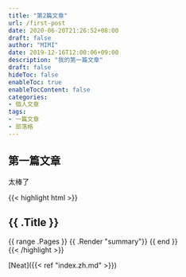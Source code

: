 ```yaml
---
title: "第2篇文章"
url: /first-post
date: 2020-06-20T21:26:52+08:00
draft: false
author: "MIMI"
date: 2019-12-16T12:00:06+09:00
description: "我的第一篇文章"
draft: false
hideToc: false
enableToc: true
enableTocContent: false
categories:
- 個人文章
tags: 
- 一篇文章
- 部落格
---
```


## 第一篇文章

太棒了

{{< highlight html >}}
<section id="main">
  <div>
   <h1 id="title">{{ .Title }}</h1>
    {{ range .Pages }}
        {{ .Render "summary"}}
    {{ end }}
  </div>
</section>
{{< /highlight >}}



[Neat]({{< ref "index.zh.md" >}})
